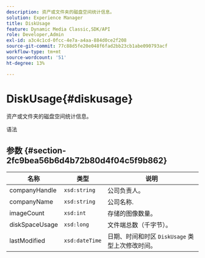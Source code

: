 ```yaml
---
description: 资产或文件夹的磁盘空间统计信息。
solution: Experience Manager
title: DiskUsage
feature: Dynamic Media Classic,SDK/API
role: Developer,Admin
exl-id: a3c4c1cd-0fcc-4e7a-a4aa-884d0ce2f208
source-git-commit: 77c88d5fe20e048f6fad2bb23cb1abe090793acf
workflow-type: tm+mt
source-wordcount: '51'
ht-degree: 13%

---
```


# DiskUsage{#diskusage}

资产或文件夹的磁盘空间统计信息。

语法

## 参数 {#section-2fc9bea56b6d4b72b80d4f04c5f9b862}

| 名称 | 类型 | 说明 |
|---|---|---|
| companyHandle | `xsd:string` | 公司负责人。 |
| companyName | `xsd:string` | 公司名称. |
| imageCount | `xsd:int` | 存储的图像数量。 |
| diskSpaceUsage | `xsd:long` | 文件端总数（千字节）。 |
| lastModified | `xsd:dateTime` | 日期、时间和时区 `DiskUsage` 类型上次修改时间。 |
